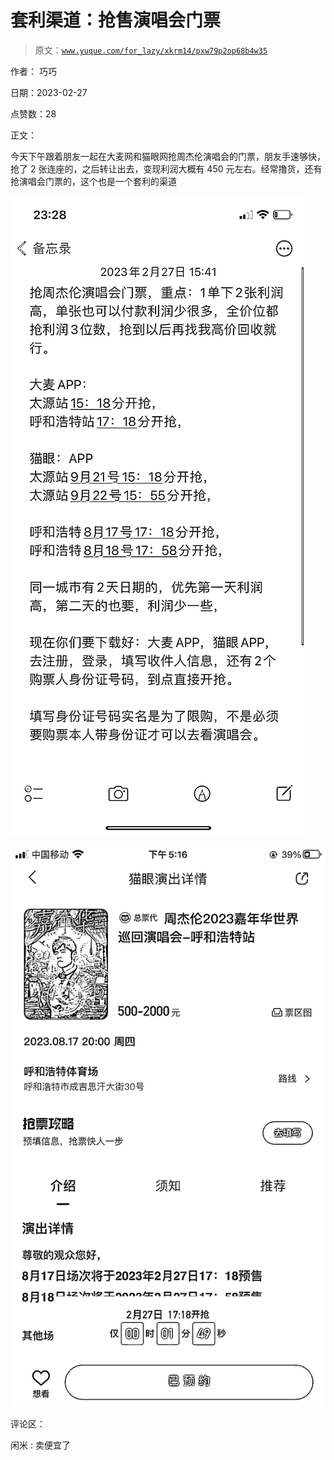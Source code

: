 # 套利渠道：抢售演唱会门票

> 原文：[`www.yuque.com/for_lazy/xkrm14/pxw79p2op68b4w35`](https://www.yuque.com/for_lazy/xkrm14/pxw79p2op68b4w35)

作者： 巧巧 

日期：2023-02-27 

点赞数：28 

正文： 

今天下午跟着朋友一起在大麦网和猫眼网抢周杰伦演唱会的门票，朋友手速够快，抢了 2 张连座的，之后转让出去，变现利润大概有 450 元左右。经常撸货，还有抢演唱会门票的，这个也是一个套利的渠道 

![](img/5502f146e7cb1e647a347a321795a16a.png)  

![](img/9f432475d5016ec344d28913da2e7c8e.png)  

评论区： 

闲米 : 卖便宜了 

